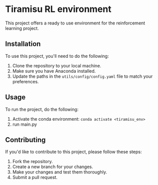 # Tiramisu RL environment 

This project offers a ready to use environment for the reinforcement learning project.

## Installation

To use this project, you'll need to do the following:

1. Clone the repository to your local machine.
2. Make sure you have Anaconda installed.
3. Update the paths in the `utils/config/config.yaml` file to match your preferences.

## Usage

To run the project, do the following:

1. Activate the conda environment:
`conda activate <tiramisu_env>`
2. run main.py

## Contributing

If you'd like to contribute to this project, please follow these steps:

1. Fork the repository.
2. Create a new branch for your changes.
3. Make your changes and test them thoroughly.
4. Submit a pull request.
